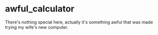 # awful_calculator

There's nothing special here, actually it's something awful that was made trying my wife's new computer.
